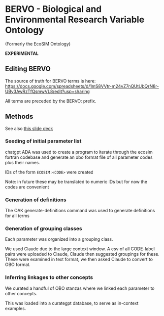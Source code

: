 # BERVO - Biological and Environmental Research Variable Ontology

(Formerly the EcoSIM Ontology)

**EXPERIMENTAL**

## Editing BERVO

The source of truth for BERVO terms is here: https://docs.google.com/spreadsheets/d/1mS8VVtr-m24vZ7nQUtUbQrN8r-UBy3AwRzTfQsmwVL8/edit?usp=sharing

All terms are preceded by the BERVO: prefix.

## Methods

See also [this slide deck](https://docs.google.com/presentation/d/1W6FHsfv1p4Ko_RVKFgrVg2ruJnZwBW3M9dKoz4HR7n8/edit#slide=id.p)

### Seeding of initial parameter list

chatgpt ADA was used to create a program to iterate through the ecosim fortran codebase and generate an obo format file of all parameter codes plus their names.

IDs of the form `ECOSIM:<CODE>` were created

Note: in future these may be translated to numeric IDs but for now the codes are convenient

### Generation of definitions

The OAK generate-definitions command was used to generate definitions for all terms

### Generation of grouping classes

Each parameter was organized into a grouping class.

We used Claude due to the large context window. A csv of all CODE-label pairs were uploaded to Claude, Claude then suggested groupings for these.
These were examined in text format, we then asked Claude to convert to OBO format.

### Inferring linkages to other concepts

We curated a handful of OBO stanzas where we linked each parameter to other concepts.

This was loaded into a curategpt database, to serve as in-context examples.

